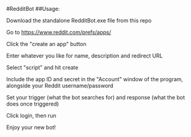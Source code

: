 #RedditBot
##Usage:

Download the standalone RedditBot.exe file from this repo

Go to https://www.reddit.com/prefs/apps/

Click the "create an app" button

Enter whatever you like for name, description and redirect URL

Select "script" and hit create

Include the app ID and secret in the "Account" window of the program, alongside your Reddit username/password

Set your trigger (what the bot searches for) and response (what the bot does once triggered)

Click login, then run

Enjoy your new bot!
